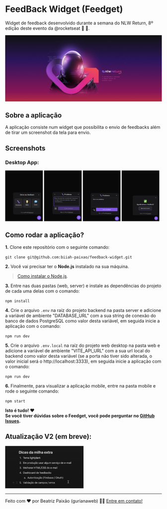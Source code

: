 # FeedBack Widget (Feedget)

Widget de feedback desenvolvido durante a semana do NLW Return, 8º edição deste evento da @rocketseat 💜 :rocket:.

![NLW Return](assets/poster_nlw_return.png)

## Sobre a aplicação

A aplicação consiste num widget que possibilita o envio de feedbacks além de tirar um screenshot da tela para envio.

## Screenshots

### Desktop App:

<div>
  <img src="assets/screenshots/app_d_options.png" alt="Opções desktop" width="24%"/>
  <img src="assets/screenshots/app_d_option_opened.png" alt="Opção aberta desktop" width="24%"/>
  <img src="assets/screenshots/app_d_option_filled.png" alt="Opção preenchida desktop" width="24%"/>
  <img src="assets/screenshots/app_d_success.png" alt="Mensagem de sucesso desktop" width="24%"/>
</div>


## Como rodar a aplicação?

**1.** Clone este repositório com o seguinte comando:

`git clone git@github.com:biiah-paixao/feedback-widget.git`

**2.** Você vai precisar ter o **Node.js** instalado na sua máquina.

> [Como instalar o Node.js](https://nodejs.org/en/).</br>

**3.** Entre nas duas pastas (web, server) e instale as dependências do projeto de cada uma delas com o comando:

`npm install`

**4.** Crie o arquivo `.env` na raíz do projeto backend na pasta server e adicione a variável de ambiente "DATABASE_URL" com a sua string de conexão do banco de dados PostgreSQL como valor desta variável, em seguida inicie a aplicação com o comando:

`npm run dev`

**5.** Crie o arquivo `.env.local` na raíz do projeto web desktop na pasta web e adicione a variável de ambiente "VITE_API_URL" com a sua url local do backend como valor desta variável (se a porta não tiver sido alterada, o valor inicial será o http://localhost:3333), em seguida inicie a aplicação com o comando:

`npm run dev`

**6.** Finalmente, para visualizar a aplicação mobile, entre na pasta mobile e rode o seguinte comando:

`npm start`

**Isto é tudo! :heart:<br />
Se você tiver dúvidas sobre o Feedget, você pode perguntar no [GitHub Issues](https://github.com/biiah-paixao/feedback-widget/issues).**


## Atualização V2 (em breve):

<img src="assets/feedget_v2.png" alt="Futuras atualizações" width="50%"/>

---  

Feito com ❤️ por Beatriz Paixão (gurianaweb) 👋🏽 [Entre em contato!](https://www.linkedin.com/in/beatriz-paixao/)
